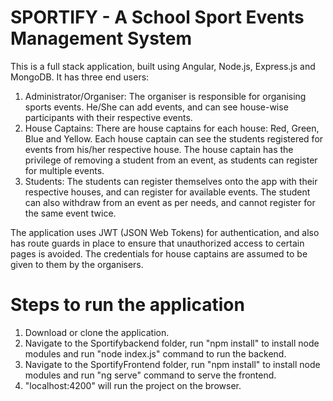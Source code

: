 # SPORTIFY - A School Sport Events Management System
This is a full stack application, built using Angular, Node.js, Express.js and MongoDB. It has three end users:
1. Administrator/Organiser: The organiser is responsible for organising sports events. He/She can add events, and can see house-wise participants with their
                            respective events.
2. House Captains: There are house captains for each house: Red, Green, Blue and Yellow. Each house captain can see the students registered for events from
                   his/her respective house. The house captain has the privilege of removing a student from an event, as students can register for multiple
                   events.
3. Students: The students can register themselves onto the app with their respective houses, and can register for available events. The student can also
             withdraw from an event as per needs, and cannot register for the same event twice.
             
The application uses JWT (JSON Web Tokens) for authentication, and also has route guards in place to ensure that unauthorized access to certain pages is avoided.
The credentials for house captains are assumed to be given to them by the organisers. 

# Steps to run the application
1. Download or clone the application.
2. Navigate to the Sportifybackend folder, run "npm install" to install node modules and run "node index.js" command to run the backend.
3. Navigate to the SportifyFrontend folder, run "npm install" to install node modules and run "ng serve" command to serve the frontend.
4. "localhost:4200" will run the project on the browser.


